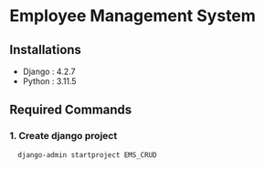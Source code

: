 # Employee Management System

##  Installations
- Django : 4.2.7
- Python : 3.11.5

## Required Commands 

### 1. Create django project
      django-admin startproject EMS_CRUD
